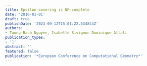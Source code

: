 ```yaml
---
title: Epsilon-covering is NP-complete
date: '2016-01-01'
draft: true
publishDate: '2023-09-12T15:01:22.534844Z'
authors:
- Tuong-Bach Nguyen, Isabelle Sivignon Dominique Attali
publication_types:
- '1'
abstract: ''
featured: false
publication: '*European Conference on Computational Geometry*'
---
```


